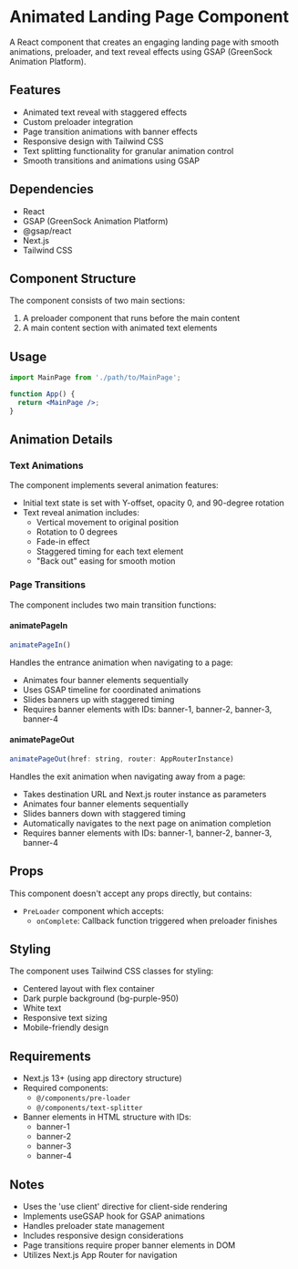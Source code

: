 # Animated Landing Page Component

A React component that creates an engaging landing page with smooth animations, preloader, and text reveal effects using GSAP (GreenSock Animation Platform).

## Features

- Animated text reveal with staggered effects
- Custom preloader integration
- Page transition animations with banner effects
- Responsive design with Tailwind CSS
- Text splitting functionality for granular animation control
- Smooth transitions and animations using GSAP

## Dependencies

- React
- GSAP (GreenSock Animation Platform)
- @gsap/react
- Next.js
- Tailwind CSS

## Component Structure

The component consists of two main sections:
1. A preloader component that runs before the main content
2. A main content section with animated text elements

## Usage

```jsx
import MainPage from './path/to/MainPage';

function App() {
  return <MainPage />;
}
```

## Animation Details

### Text Animations
The component implements several animation features:
- Initial text state is set with Y-offset, opacity 0, and 90-degree rotation
- Text reveal animation includes:
  - Vertical movement to original position
  - Rotation to 0 degrees
  - Fade-in effect
  - Staggered timing for each text element
  - "Back out" easing for smooth motion

### Page Transitions
The component includes two main transition functions:

#### animatePageIn
```javascript
animatePageIn()
```
Handles the entrance animation when navigating to a page:
- Animates four banner elements sequentially
- Uses GSAP timeline for coordinated animations
- Slides banners up with staggered timing
- Requires banner elements with IDs: banner-1, banner-2, banner-3, banner-4

#### animatePageOut
```javascript
animatePageOut(href: string, router: AppRouterInstance)
```
Handles the exit animation when navigating away from a page:
- Takes destination URL and Next.js router instance as parameters
- Animates four banner elements sequentially
- Slides banners down with staggered timing
- Automatically navigates to the next page on animation completion
- Requires banner elements with IDs: banner-1, banner-2, banner-3, banner-4

## Props

This component doesn't accept any props directly, but contains:

- `PreLoader` component which accepts:
  - `onComplete`: Callback function triggered when preloader finishes

## Styling

The component uses Tailwind CSS classes for styling:
- Centered layout with flex container
- Dark purple background (bg-purple-950)
- White text
- Responsive text sizing
- Mobile-friendly design

## Requirements

- Next.js 13+ (using app directory structure)
- Required components:
  - `@/components/pre-loader`
  - `@/components/text-splitter`
- Banner elements in HTML structure with IDs:
  - banner-1
  - banner-2
  - banner-3
  - banner-4

## Notes

- Uses the 'use client' directive for client-side rendering
- Implements useGSAP hook for GSAP animations
- Handles preloader state management
- Includes responsive design considerations
- Page transitions require proper banner elements in DOM
- Utilizes Next.js App Router for navigation